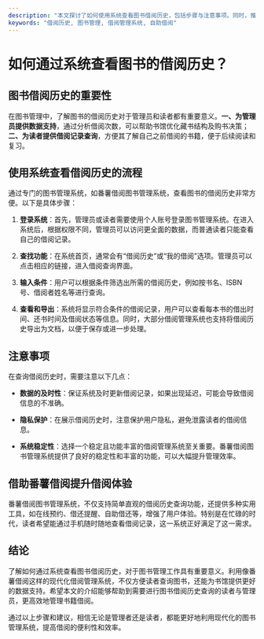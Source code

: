 ```yaml
---
description: "本文探讨了如何使用系统查看图书借阅历史，包括步骤与注意事项。同时，推荐番薯借阅图书管理系统以提升借阅体验。"
keywords: "借阅历史, 图书管理, 借阅管理系统, 自助借阅"
---
```

# 如何通过系统查看图书的借阅历史？

## 图书借阅历史的重要性

在图书管理中，了解图书的借阅历史对于管理员和读者都有重要意义。**一、为管理员提供数据支持**，通过分析借阅次数，可以帮助书馆优化藏书结构及购书决策；**二、为读者提供借阅记录查询**，方便其了解自己之前借阅的书籍，便于后续阅读和复习。

## 使用系统查看借阅历史的流程

通过专门的图书管理系统，如番薯借阅图书管理系统，查看图书的借阅历史非常方便。以下是具体步骤：

1. **登录系统**：首先，管理员或读者需要使用个人账号登录图书管理系统。在进入系统后，根据权限不同，管理员可以访问更全面的数据，而普通读者只能查看自己的借阅记录。

2. **查找功能**：在系统首页，通常会有“借阅历史”或“我的借阅”选项。管理员可以点击相应的链接，进入借阅查询界面。

3. **输入条件**：用户可以根据条件筛选出所需的借阅历史，例如按书名、ISBN号、借阅者姓名等进行查询。

4. **查看和导出**：系统将显示符合条件的借阅记录，用户可以查看每本书的借出时间、还书时间及借阅状态等信息。同时，大部分借阅管理系统也支持将借阅历史导出为文档，以便于保存或进一步处理。

## 注意事项

在查询借阅历史时，需要注意以下几点：

- **数据的及时性**：保证系统及时更新借阅记录，如果出现延迟，可能会导致借阅信息的不准确。

- **隐私保护**：在展示借阅历史时，注意保护用户隐私，避免泄露读者的借阅信息。

- **系统稳定性**：选择一个稳定且功能丰富的借阅管理系统至关重要。番薯借阅图书管理系统提供了良好的稳定性和丰富的功能，可以大幅提升管理效率。

## 借助番薯借阅提升借阅体验

番薯借阅图书管理系统，不仅支持简单直观的借阅历史查询功能，还提供多种实用工具，如在线预约、借还提醒、自助借还等，增强了用户体验。特别是在忙碌的时代，读者希望能通过手机随时随地查看借阅记录，这一系统正好满足了这一需求。

## 结论

了解如何通过系统查看图书借阅历史，对于图书管理工作具有重要意义。利用像番薯借阅这样的现代化借阅管理系统，不仅方便读者查询图书，还能为书馆提供更好的数据支持。希望本文的介绍能够帮助到需要进行图书借阅历史查询的读者与管理员，更高效地管理书籍借阅。

通过以上步骤和建议，相信无论是管理者还是读者，都能更好地利用现代化的图书管理系统，提高借阅的便利性和效率。
